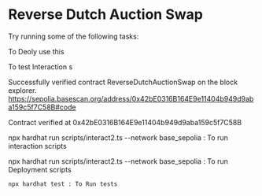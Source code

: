 # Reverse Dutch Auction Swap


Try running some of the following tasks:

To Deoly use this 

To test Interaction s

Successfully verified contract ReverseDutchAuctionSwap on the block explorer.
https://sepolia.basescan.org/address/0x42bE0316B164E9e11404b949d9aba159c5f7C58B#code

Contract verified at 0x42bE0316B164E9e11404b949d9aba159c5f7C58B

npx hardhat run scripts/interact2.ts --network base_sepolia  : To run interaction scripts

npx hardhat run scripts/interact2.ts --network base_sepolia  : To run Deployment scripts

```shell
npx hardhat test : To Run tests 
```
